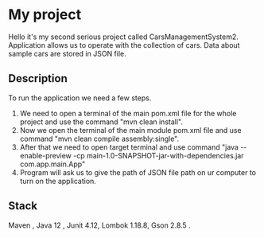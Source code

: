 # My project

Hello it's my second serious project called CarsManagementSystem2. Application allows us to operate with the collection of cars. Data about sample cars
are stored in JSON file.
 

## Description

To run the application we need a few steps. 

1. We need to open a terminal of the main pom.xml file for the whole project 
and use the command "mvn clean install".
2. Now we open the terminal of the main module pom.xml file and use command "mvn clean compile assembly:single".
3. After that we need to open target terminal and use command "java --enable-preview -cp main-1.0-SNAPSHOT-jar-with-dependencies.jar com.app.main.App"
4. Program will ask us to give the path of JSON file path on ur computer to turn on the application.

## Stack

Maven , Java 12 , Junit 4.12, Lombok 1.18.8, Gson 2.8.5 .